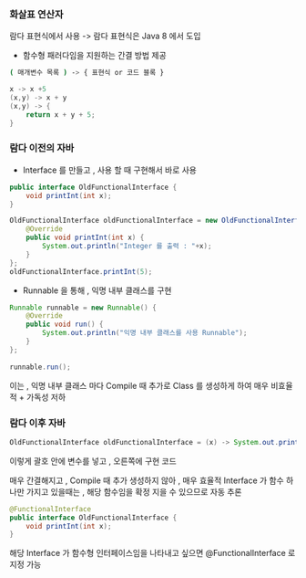 
### 화살표 연산자

람다 표현식에서 사용
-> 람다 표현식은 Java 8 에서 도입

- 함수형 패러다임을 지원하는 간결 방법 제공
```sh
( 매개변수 목록 ) -> { 표현식 or 코드 블록 }
```

```java
x -> x +5
(x,y) -> x + y
(x,y) -> {
	return x + y + 5;
}
```

### 람다 이전의 자바

- Interface 를 만들고 , 사용 할 때 구현해서 바로 사용
```java
public interface OldFunctionalInterface {  
    void printInt(int x);  
}

OldFunctionalInterface oldFunctionalInterface = new OldFunctionalInterface() {  
    @Override  
    public void printInt(int x) {  
        System.out.println("Integer 를 출력 : "+x);  
    }  
};  
oldFunctionalInterface.printInt(5);
```

- Runnable 을 통해 , 익명 내부 클래스를 구현
```java
Runnable runnable = new Runnable() {  
    @Override  
    public void run() {  
        System.out.println("익명 내부 클래스를 사용 Runnable");  
    }  
};  
  
runnable.run();
```

이는 , 익명 내부 클래스 마다 Compile 때 추가로 Class 를 생성하게 하여 매우 비효율적 + 가독성 저하

### 람다 이후 자바

```java
OldFunctionalInterface oldFunctionalInterface = (x) -> System.out.println("Integer 를 출력 : " + x);
```

이렇게 괄호 안에 변수를 넣고 , 오른쪽에 구현 코드

매우 간결해지고 , Compile 때 추가 생성하지 않아 , 매우 효율적
Interface 가 함수 하나만 가지고 있을때는 , 해당 함수임을 확정 지을 수 있으므로 자동 추론

```java
@FunctionalInterface  
public interface OldFunctionalInterface {  
    void printInt(int x);  
}
```

해당 Interface 가 함수형 인터페이스임을 나타내고 싶으면 @FunctionalInterface 로 지정 가능

